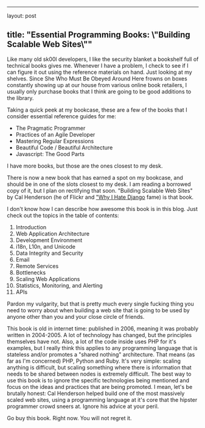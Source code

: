 <hr />

<p>layout: post</p>

<h2>title: "Essential Programming Books: \"Building Scalable Web Sites\""</h2>

<p>Like many old sk00l developers, I like the security blanket a bookshelf full of technical books gives me.  Whenever I have a problem, I check to see if I can figure it out using the reference materials on hand.  Just looking at my shelves.  Since She Who Must Be Obeyed Around Here frowns on boxes constantly showing up at our house from various online book retailers, I usually only purchase books that I think are going to be good additions to the library.</p>

<p>
Taking a quick peek at my bookcase, these are a few of the books that I consider essential reference guides for me:
<ul>
<li>The Pragmatic Programmer</li>
<li>Practices of an Agile Developer</li>
<li>Mastering Regular Expressions
</li><li>Beautiful Code / Beautiful Architecture</li>
<li>Javascript: The Good Parts</li>
</ul>
I have more books, but those are the ones closest to my desk.
</p>

<p>
There is now a new book that has earned a spot on my bookcase, and should be in one of the slots closest to my desk.  I am reading a borrowed copy of it, but I plan on rectifying that soon.  "Building Scalable Web Sites" by Cal Henderson (he of Flickr and <a href="http://www.youtube.com/watch?v=i6Fr65PFqfk">"Why I Hate Django</a> fame) is that book.
</p>

<p>
I don't know how I can describe how awesome this book is in this blog.  Just check out the topics in the table of contents:
<ol>
<li>Introduction</li>
<li>Web Application Architecture</li>
<li>Development Environment</li>
<li>i18n, L10n, and Unicode</li>
<li>Data Integrity and Security</li>
<li>Email</li>
<li>Remote Services</li>
<li>Bottlenecks</li>
<li>Scaling Web Applications</li>
<li>Statistics, Monitoring, and Alerting</li>
<li>APIs</li>
</ol>
</p>

<p>Pardon my vulgarity, but that is pretty much every single fucking thing you need to worry about when building a web site that is going to be used by anyone other than you and your close circle of friends.
</p>

<p>
This book is old in internet time:  published in 2006, meaning it was probably written in 2004-2005.  A lot of technology has changed, but the principles themselves have not.  Also, a lot of the code inside uses PHP for it's examples, but I really think this applies to any programming language that is stateless and/or promotes a "shared nothing" architecture.  That means (as far as I'm concerned) PHP, Python and Ruby.  It's very simple:  scaling anything is difficult, but scaling something where there is information that needs to be shared between nodes is extremely difficult.   The best way to use this book is to ignore the specific technologies being mentioned and focus on the ideas and practices that are being promoted.  I mean, let's be brutally honest:  Cal Henderson helped build one of the most massively scaled web sites, using a programming language at it's core that the hipster programmer crowd sneers at.  Ignore his advice at your peril.
</p>

<p>
Go buy this book.  Right now.  You will not regret it.
</p>
